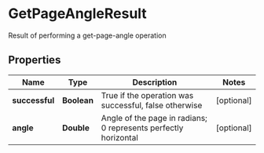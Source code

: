 

# GetPageAngleResult

Result of performing a get-page-angle operation

## Properties

| Name | Type | Description | Notes |
|------------ | ------------- | ------------- | -------------|
|**successful** | **Boolean** | True if the operation was successful, false otherwise |  [optional] |
|**angle** | **Double** | Angle of the page in radians; 0 represents perfectly horizontal |  [optional] |




